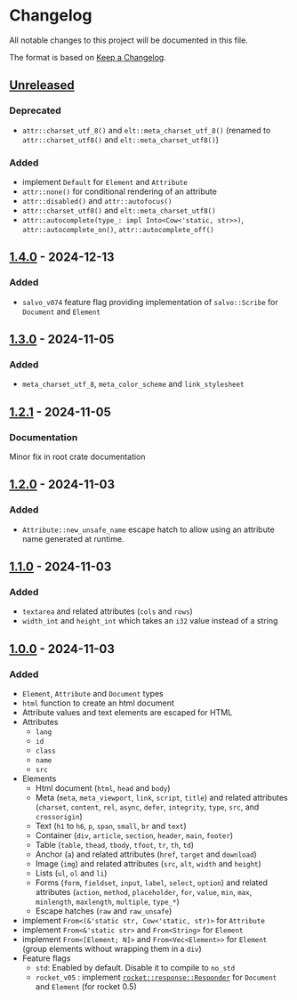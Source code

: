 # Changelog

All notable changes to this project will be documented in this file.

The format is based on [Keep a Changelog](https://keepachangelog.com/en/1.0.0/).


## [Unreleased]

### Deprecated

* `attr::charset_utf_8()` and `elt::meta_charset_utf_8()`
  (renamed to `attr::charset_utf8()` and `elt::meta_charset_utf8()`)

### Added

* implement `Default` for `Element` and `Attribute`
* `attr::none()` for conditional rendering of an attribute
* `attr::disabled()` and `attr::autofocus()`
* `attr::charset_utf8()` and `elt::meta_charset_utf8()`
* `attr::autocomplete(type_: impl Into<Cow<'static, str>>)`, `attr::autocomplete_on()`, `attr::autocomplete_off()`


## [1.4.0] - 2024-12-13

### Added

* `salvo_v074` feature flag providing implementation of `salvo::Scribe` for `Document` and `Element`


## [1.3.0] - 2024-11-05

### Added

* `meta_charset_utf_8`, `meta_color_scheme` and `link_stylesheet`


## [1.2.1] - 2024-11-05

### Documentation

Minor fix in root crate documentation


## [1.2.0] - 2024-11-03

### Added

* `Attribute::new_unsafe_name` escape hatch to allow using an attribute name generated at runtime.


## [1.1.0] - 2024-11-03

### Added 

* `textarea` and related attributes (`cols` and `rows`)
* `width_int` and `height_int` which takes an `i32` value instead of a string


## [1.0.0] - 2024-11-03

### Added 

* `Element`, `Attribute` and `Document` types
* `html` function to create an html document
* Attribute values and text elements are escaped for HTML
* Attributes
  * `lang`
  * `id`
  * `class`
  * `name`
  * `src`
* Elements
  * Html document (`html`, `head` and `body`)
  * Meta (`meta`, `meta_viewport`, `link`, `script`, `title`) and related attributes
    (`charset`, `content`, `rel`, `async`, `defer`, `integrity`, `type`, `src`, and `crossorigin`)
  * Text (`h1` to `h6`, `p`, `span`, `small`, `br` and `text`)
  * Container (`div`, `article`, `section`, `header`, `main`, `footer`)
  * Table (`table`, `thead`, `tbody`, `tfoot`, `tr`, `th`, `td`)
  * Anchor (`a`) and related attributes (`href`, `target` and `download`)
  * Image (`img`) and related attributes (`src`, `alt`, `width` and `height`)
  * Lists (`ul`, `ol` and `li`)
  * Forms (`form`, `fieldset`, `input`, `label`, `select`, `option`) and related attributes
    (`action`, `method`, `placeholder`, `for`, `value`, `min`, `max`, `minlength`, `maxlength`, `multiple`, `type_*`)
  * Escape hatches (`raw` and `raw_unsafe`)
* implement `From<(&'static str, Cow<'static, str)>` for `Attribute`
* implement `From<&'static str>` and `From<String>` for `Element`
* implement `From<[Element; N]>` and `From<Vec<Element>>` for `Element` (group elements without wrapping them in a `div`)
* Feature flags
  * `std`: Enabled by default. Disable it to compile to `no_std`
  * `rocket_v05` : implement [`rocket::response::Responder`](https://docs.rs/rocket/latest/rocket/response/trait.Responder.html) for `Document` and `Element` (for rocket 0.5)

[Unreleased]: https://github.com/jcornaz/fun-html/compare/v1.4.0...HEAD
[1.4.0]: https://github.com/jcornaz/fun-html/compare/v1.3.0...v1.4.0
[1.3.0]: https://github.com/jcornaz/fun-html/compare/v1.2.1...v1.3.0
[1.2.1]: https://github.com/jcornaz/fun-html/compare/v1.2.0...v1.2.1
[1.2.0]: https://github.com/jcornaz/fun-html/compare/v1.1.0...v1.2.0
[1.1.0]: https://github.com/jcornaz/fun-html/compare/v1.0.0...v1.1.0
[1.0.0]: https://github.com/jcornaz/fun-html/compare/...v1.0.0

